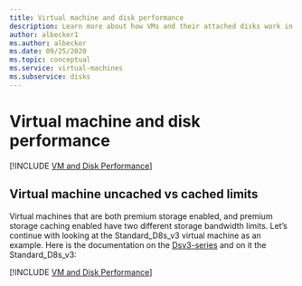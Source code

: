 ```yaml
---
title: Virtual machine and disk performance
description: Learn more about how VMs and their attached disks work in combination for performance 
author: albecker1
ms.author: albecker
ms.date: 09/25/2020
ms.topic: conceptual
ms.service: virtual-machines
ms.subservice: disks
---
```

# Virtual machine and disk performance
[!INCLUDE [VM and Disk Performance](../../../includes/virtual-machine-disk-performance.md)]

## Virtual machine uncached vs cached limits
Virtual machines that are both premium storage enabled, and premium storage caching enabled have two different storage bandwidth limits. Let’s continue with looking at the Standard_D8s_v3 virtual machine as an example. Here is the documentation on the [Dsv3-series](../dv3-dsv3-series.md) and on it the Standard_D8s_v3:

[!INCLUDE [VM and Disk Performance](../../../includes/virtual-machine-disk-performance-2.md)]
